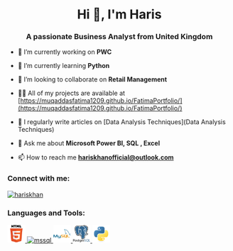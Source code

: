 <h1 align="center">Hi 👋, I'm Haris</h1>
<h3 align="center">A passionate Business Analyst from United Kingdom</h3>

- 🔭 I’m currently working on **PWC**

- 🌱 I’m currently learning **Python**

- 👯 I’m looking to collaborate on **Retail Management**

- 👨‍💻 All of my projects are available at [https://muqaddasfatima1209.github.io/FatimaPortfolio/](https://muqaddasfatima1209.github.io/FatimaPortfolio/)

- 📝 I regularly write articles on [Data Analysis Techniques](Data Analysis Techniques)

- 💬 Ask me about **Microsoft Power BI, SQL , Excel**

- 📫 How to reach me **hariskhanofficial@outlook.com**

<h3 align="left">Connect with me:</h3>
<p align="left">
<a href="https://linkedin.com/in/hariskhan" target="blank"><img align="center" src="https://raw.githubusercontent.com/rahuldkjain/github-profile-readme-generator/master/src/images/icons/Social/linked-in-alt.svg" alt="hariskhan" height="30" width="40" /></a>
</p>

<h3 align="left">Languages and Tools:</h3>
<p align="left"> <a href="https://www.w3.org/html/" target="_blank" rel="noreferrer"> <img src="https://raw.githubusercontent.com/devicons/devicon/master/icons/html5/html5-original-wordmark.svg" alt="html5" width="40" height="40"/> </a> <a href="https://www.microsoft.com/en-us/sql-server" target="_blank" rel="noreferrer"> <img src="https://www.svgrepo.com/show/303229/microsoft-sql-server-logo.svg" alt="mssql" width="40" height="40"/> </a> <a href="https://www.mysql.com/" target="_blank" rel="noreferrer"> <img src="https://raw.githubusercontent.com/devicons/devicon/master/icons/mysql/mysql-original-wordmark.svg" alt="mysql" width="40" height="40"/> </a> <a href="https://www.postgresql.org" target="_blank" rel="noreferrer"> <img src="https://raw.githubusercontent.com/devicons/devicon/master/icons/postgresql/postgresql-original-wordmark.svg" alt="postgresql" width="40" height="40"/> </a> <a href="https://www.python.org" target="_blank" rel="noreferrer"> <img src="https://raw.githubusercontent.com/devicons/devicon/master/icons/python/python-original.svg" alt="python" width="40" height="40"/> </a> </p>
